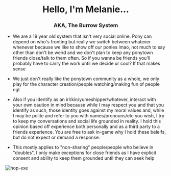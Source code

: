 <h1 align="center">Hello, I'm Melanie...</h1>
<h3 align="center">AKA, The Burrow System</h3>

- We are a 19 year old system that isn't very social online. Pony can depend on who's fronting but really we switch between whatever whenever because we like to show off our ponies lmao, not much to say other than don't be weird and we don't plan to keep any ponytown friends close/talk to them often. So if you wanna be friends you'll probably have to carry the work until we decide ur cool? If that makes sense
- We just don't really like the ponytown community as a whole, we only play for the character creation/people watching/making fun of people ngl

- Also if you identify as an irl/kin/yumeshipper/whatever, interact with your own caution in mind because while I may respect you and that you identify as such, those identity goes against my moral values and, while I may be polite and refer to you with names/pronouns/etc you wish, I try to keep my conversations and social life grounded in reality. I hold this opinion based off experience both personally and as a third party to a friends experience. You are free to ask in-game why I hold these beleifs, but do not expect or demand a response.
- This mostly applies to "non-sharing" people/people who believe in "doubles", I only make exceptions for close friends as I have explicit consent and ability to keep them grounded until they can seek help

<p align="left"> <img src="https://komarev.com/ghpvc/?username=hop-exe&label=Profile%20views&color=0e75b6&style=flat" alt="hop-exe" /> </p>

